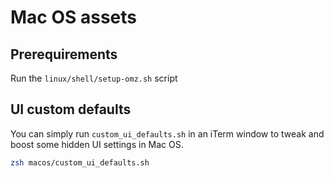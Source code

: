 # Mac OS assets

## Prerequirements

Run the `linux/shell/setup-omz.sh` script 

## UI custom defaults
You can simply run `custom_ui_defaults.sh` in an iTerm window to tweak and boost some hidden UI settings in Mac OS.

```bash
zsh macos/custom_ui_defaults.sh
```